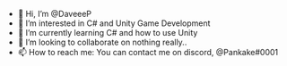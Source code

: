 - 👋 Hi, I’m @DaveeeP
- 👀 I’m interested in C# and Unity Game Development
- 🌱 I’m currently learning C# and how to use Unity
- 💞️ I’m looking to collaborate on nothing really..
- 📫 How to reach me: You can contact me on discord, @Pankake#0001

<!---
DaveeeP/DaveeeP is a ✨ special ✨ repository because its `README.md` (this file) appears on your GitHub profile.
You can click the Preview link to take a look at your changes.
--->
